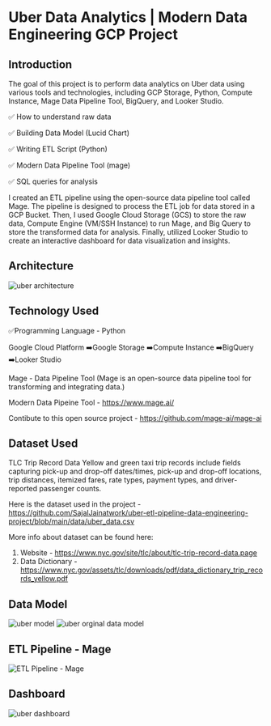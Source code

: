 # Uber Data Analytics | Modern Data Engineering GCP Project

## Introduction

The goal of this project is to perform data analytics on Uber data using various tools and technologies, including GCP Storage, Python, Compute Instance, Mage Data Pipeline Tool, BigQuery, and Looker Studio.

✅ How to understand raw data

✅ Building Data Model (Lucid Chart)

✅ Writing ETL Script (Python)

✅ Modern Data Pipeline Tool (mage)

✅ SQL queries for analysis

I created an ETL pipeline using the open-source data pipeline tool called Mage. The pipeline is designed to process the ETL job for data stored in a GCP Bucket. Then, I used Google Cloud Storage (GCS) to store the raw data, Compute Engine (VM/SSH Instance) to run Mage, and Big Query to store the transformed data for analysis. Finally, utilized Looker Studio to create an interactive dashboard for data visualization and insights.

## Architecture 
![uber architecture](https://github.com/SajalJainatwork/uber-etl-pipeline-data-engineering-project/assets/106689439/4e7af070-b278-4744-923c-d3ab7785e47e)

## Technology Used
✅Programming Language - Python

Google Cloud Platform
➡️Google Storage
➡️Compute Instance 
➡️BigQuery
➡️Looker Studio

Mage - Data Pipeline Tool
(Mage is an open-source data pipeline tool for transforming and integrating data.)

Modern Data Pipeine Tool - https://www.mage.ai/

Contibute to this open source project - https://github.com/mage-ai/mage-ai


## Dataset Used
TLC Trip Record Data
Yellow and green taxi trip records include fields capturing pick-up and drop-off dates/times, pick-up and drop-off locations, trip distances, itemized fares, rate types, payment types, and driver-reported passenger counts. 

Here is the dataset used in the project - https://github.com/SajalJainatwork/uber-etl-pipeline-data-engineering-project/blob/main/data/uber_data.csv

More info about dataset can be found here:
1. Website - https://www.nyc.gov/site/tlc/about/tlc-trip-record-data.page
2. Data Dictionary - https://www.nyc.gov/assets/tlc/downloads/pdf/data_dictionary_trip_records_yellow.pdf

## Data Model
![uber model](https://github.com/SajalJainatwork/uber-etl-pipeline-data-engineering-project/assets/106689439/2d855d8b-598a-4dd7-aac1-90e0a7da935e)
![uber orginal data model](https://github.com/SajalJainatwork/uber-etl-pipeline-data-engineering-project/assets/106689439/9785b1b5-5b79-4877-8337-9b1fc0b95fe9)

## ETL Pipeline - Mage
![ETL Pipeline - Mage](https://github.com/SajalJainatwork/uber-etl-pipeline-data-engineering-project/assets/106689439/dcbe9918-a0e7-44e4-b8e3-09affcb15029)


## Dashboard
![uber dashboard](https://github.com/SajalJainatwork/uber-etl-pipeline-data-engineering-project/assets/106689439/14f6485c-778f-4b06-b155-f217ed649f06)




